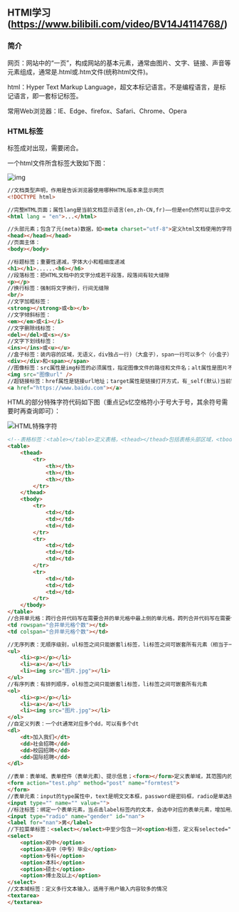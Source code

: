 ## HTMl学习(https://www.bilibili.com/video/BV14J4114768/)

### 简介

网页：网站中的“一页”，构成网站的基本元素，通常由图片、文字、链接、声音等元素组成，通常是.html或.htm文件(统称html文件)。

html：Hyper Text Markup Language，超文本标记语言。不是编程语言，是标记语言，即一套标记标签。

常用Web浏览器：IE、Edge、firefox、Safari、Chrome、Opera

### HTML标签

标签成对出现，需要闭合。

一个html文件所含标签大致如下图：

![img](https://www.runoob.com/wp-content/uploads/2013/06/02A7DD95-22B4-4FB9-B994-DDB5393F7F03.jpg)

```html
//文档类型声明，作用是告诉浏览器使用哪种HTML版本来显示网页
<!DOCTYPE html>
```

```html
//完整HTML页面；属性lang是当前文档显示语言(en,zh-CN,fr)——但是en仍然可以显示中文、zh-CN可显示中文
<html lang = "en">...</html>
```

```html
//头部元素；包含了元(meta)数据，如<meta charset="utf-8">定义html文档使用的字符编码(GB2312,BIG5,GBK,UTF-8)
<head></head></head>
//页面主体：
<body></body>
```

```html
//标题标签；重要性递减，字体大小和粗细度递减
<h1></h1>......<h6></h6>
//段落标签：把HTML文档中的文字分成若干段落，段落间有较大缝隙
<p></p>
//换行标签：强制将文字换行，行间无缝隙
<br/>
//文字加粗标签：
<strong></strong>或<b></b>
//文字倾斜标签：
<em></em>或<i></i>
//文字删除线标签：
<del></del>或<s></s>
//文字下划线标签：
<ins></ins>或<u></u>
//盒子标签：装内容的区域，无语义，div独占一行)（大盒子），span一行可以多个（小盒子）
<div></div>和<span></span>
//图像标签：src属性是img标签的必须属性，指定图像文件的路径和文件名；alt属性是图片不能显示时的文字替换；title属性是鼠标放在图片上的文字提示；width和height属性是图片尺寸；border属性是图片边框
<img src="图像url" />
//超链接标签：href属性是链接url地址；target属性是链接打开方式，有_self(默认)当前窗口打开，_blank新窗口打开，_parent父窗口打开
<a href="https://www.baidu.com"></a>
```

HTML的部分特殊字符代码如下图（重点记s忆空格符小于号大于号，其余符号需要时再查询即可）：

![HTML特殊字符](https://pic.imgdb.cn/item/63b7ce45be43e0d30e4ae044.png)

```html
<!--表格标签：<table></table>定义表格，<thead></thead>包括表格头部区域，<tbody></tbody>包括表格主体区域，<tr></tr>定义表格的行，必须嵌套在<table></table>中，<td></td>定义表格的单元格（<th></th>定义表格的表头单元格），必须嵌套在<tr></tr>中，其属性有align、border、cellpadding、cellspacing、width-->
<table>
    <thead>
        <tr>
            <th></th>
            <th></th>
            <th></th>
        </tr>
    </thead>
	<tbody>
        <tr>
            <td></td>
            <td></td>
            <td></td>
        </tr>
        <tr>
            <td></td>
            <td></td>
            <td></td>
        </tr>
        <tr>
            <td></td>
            <td></td>
            <td></td>
        </tr>
    </tbody>
</table>
//合并单元格：跨行合并代码写在需要合并的单元格中最上侧的单元格，跨列合并代码写在需要合并的单元格中最左侧的单元格，之后要删除多余的单元格
<td rowspan="合并单元格个数"></td>
<td colspan="合并单元格个数"></td>
```

```html
//无序列表：无顺序级别，ul标签之间只能嵌套li标签，li标签之间可嵌套所有元素（相当于一个容器）
<ul>
    <li><p></p></li>
    <li><a></a></li>
    <li><img src="图片.jpg"></li>
</ul>
//有序列表：有排列顺序，ol标签之间只能嵌套li标签，li标签之间可嵌套所有元素
<ol>
    <li><p></p></li>
    <li><a></a></li>
    <li><img src="图片.jpg"></li>
</ol>
//自定义列表：一个dt通常对应多个dd，可以有多个dt
<dl>
    <dt>加入我们</dt>
    <dd>社会招聘</dd>
    <dd>校园招聘</dd>
    <dd>国际招聘</dd>
</dl>
```

```html
//表单：表单域、表单控件（表单元素）、提示信息；<form></form>定义表单域，其范围内的表单信息被提交给服务器，action属性接收并处理表单的服务器程序URL地址，method属性设置表单提交方式（GET/POST），name属性置顶表单名称以区分同一页面的多个表单域
<form action="test.php" method="post" name="formtest">
</form>
//表单元素：input的type属性中，text是明文文本框，password是密码框，radio是单选按钮，checkbox是复选框，submit是提交按钮，button是按钮，file是文件上传按钮，reset是表单重置按钮；name属性定义input元素名称，同类单选按钮name必须相同，所有元素都要有name和value。type是input元素类型，name是input元素名称，value是input元素值，checked规定此input元素首次加载时应被选中，maxlength是输入字段最大长度
<input type="" name="" value="">
//标注标签：绑定一个表单元素，当点击label标签内的文本，会选中对应的表单元素，增加用户体验。
<input type="radio" name="gender" id="nan">
<label for="nan">男</label>
//下拉菜单标签：<select></select>中至少包含一对<option>标签，定义有selected="selected"的option标签，是默认选中项。
<select>
    <option>初中</option>
    <option>高中（中专）毕业</option>
    <option>专科</option>
    <option>本科</option>
    <option>硕士</option>
    <option>博士及以上</option>
</select>
//文本域标签：定义多行文本输入，适用于用户输入内容较多的情况
<textarea>   
</textarea>
```
